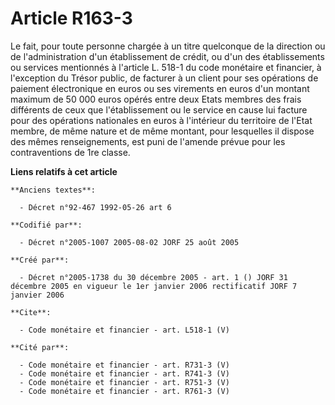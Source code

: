 # Article R163-3

Le fait, pour toute personne chargée à un titre quelconque de la direction ou de l'administration d'un établissement de
crédit, ou d'un des établissements ou services mentionnés à l'article L. 518-1 du code monétaire et financier, à l'exception
du Trésor public, de facturer à un client pour ses opérations de paiement électronique en euros ou ses virements en euros
d'un montant maximum de 50 000 euros opérés entre deux Etats membres des frais différents de ceux que l'établissement ou le
service en cause lui facture pour des opérations nationales en euros à l'intérieur du territoire de l'Etat membre, de même
nature et de même montant, pour lesquelles il dispose des mêmes renseignements, est puni de l'amende prévue pour les
contraventions de 1re classe.

**Liens relatifs à cet article**

	**Anciens textes**:

	  - Décret n°92-467 1992-05-26 art 6

	**Codifié par**:

	  - Décret n°2005-1007 2005-08-02 JORF 25 août 2005

	**Créé par**:

	  - Décret n°2005-1738 du 30 décembre 2005 - art. 1 () JORF 31 décembre 2005 en vigueur le 1er janvier 2006 rectificatif JORF 7 janvier 2006

	**Cite**:

	  - Code monétaire et financier - art. L518-1 (V)

	**Cité par**:

	  - Code monétaire et financier - art. R731-3 (V)
	  - Code monétaire et financier - art. R741-3 (V)
	  - Code monétaire et financier - art. R751-3 (V)
	  - Code monétaire et financier - art. R761-3 (V)
